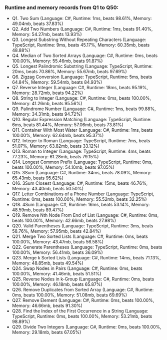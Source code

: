 ### Runtime and memory records from Q1 to Q50:
- Q1. Two Sum (Language: C#, Runtime: 1ms, beats 98.61%, Memory: 49.04mb, beats 37.83%)
- Q2. Add Two Numbers (Language: C#, Runtime: 1ms, beats 91.40%, Memory: 54.27mb, beats 13.93%)
- Q3. Longest Substring Without Repeating Characters (Language: TypeScript, Runtime: 9ms, beats 45.17%, Memory: 60.35mb, beats 48.88%)
- Q4. Median of Two Sorted Arrays (Language: C#, Runtime: 0ms, beats 100.00%, Memory: 55.46mb, beats 91.87%)
- Q5. Longest Palindromic Substring (Language: TypeScript, Runtime: 20ms, beats 70.86%, Memory: 55.67mb, beats 97.69%)
- Q6. Zigzag Conversion (Language: TypeScript, Runtime: 5ms, beats 64.84%, Memory: 59.54mb, beats 84.93%)
- Q7. Reverse Integer (Language: C#, Runtime: 18ms, beats 95.19%, Memory: 28.72mb, beats 94.22%)
- Q8. String to Integer (Language: C#, Runtime: 0ms, beats 100.00%, Memory: 41.26mb, beats 95.56%)
- Q9. Palindrome Number (Language: C#, Runtime: 1ms, beats 99.88%, Memory: 34.31mb, beats 94.72%)
- Q10. Regular Expression Matching (Language: TypeScript, Runtime: 6ms, beats 81.44%, Memory: 57.06mb, beats 73.81%)
- Q11. Container With Most Water (Language: C#, Runtime: 1ms, beats 100.00%, Memory: 62.64mb, beats 95.37%)
- Q12. Integer to Roman (Language: TypeScript, Runtime: 7ms, beats 51.07%, Memory: 63.82mb, beats 33.12%)
- Q13. Roman to Integer (Language: TypeScript, Runtime: 4ms, beats 77.23%, Memory: 61.28mb, beats 79.15%)
- Q14. Longest Common Prefix (Language: TypeScript, Runtime: 0ms, beats 100.00%, Memory: 54.10mb, beats 97.05%)
- Q15. 3Sum (Language: C#, Runtime: 34ms, beats 78.09%, Memory: 65.43mb, beats 95.62%)
- Q16. 3Sum Closest (Language: C#, Runtime: 15ms, beats 46.76%, Memory: 43.40mb, beats 50.50%)
- Q17. Letter Combinations of a Phone Number (Language: TypeScript, Runtime: 0ms, beats 100.00%, Memory: 55.52mb, beats 32.25%)
- Q18. 4Sum (Language: C#, Runtime: 16ms, beats 53.14%, Memory: 48.59mb, beats 89.47%)
- Q19. Remove Nth Node From End of List (Language: C#, Runtime: 0ms, beats 100.00%, Memory: 42.66mb, beats 27.98%)
- Q20. Valid Parentheses (Language: TypeScript, Runtime: 3ms, beats 58.76%, Memory: 57.95mb, beats 42.84%)
- Q21. Merge Two Sorted Lists (Language: C#, Runtime: 0ms, beats 100.00%, Memory: 43.47mb, beats 56.58%)
- Q22. Generate Parentheses (Language: TypeScript, Runtime: 0ms, beats 100.00%, Memory: 56.41mb, beats 36.09%)
- Q23. Merge k Sorted Lists (Language: C#, Runtime: 14ms, beats 71.13%, Memory: 48.85mb, beats 49.54%)
- Q24. Swap Nodes in Pairs (Language: C#, Runtime: 0ms, beats 100.00%, Memory: 41.46mb, beats 51.51%)
- Q25. Reverse Nodes in k-Group (Language: C#, Runtime: 0ms, beats 100.00%, Memory: 46.18mb, beats 65.87%)
- Q26. Remove Duplicates from Sorted Array (Language: C#, Runtime: 0ms, beats 100.00%, Memory: 51.08mb, beats 69.69%)
- Q27. Remove Element (Language: C#, Runtime: 0ms, beats 100.00%, Memory: 46.66mb, beats 91.30%)
- Q28. Find the Index of the First Occurrence in a String (Language: TypeScript, Runtime: 0ms, beats 100.00%, Memory: 53.21mb, beats 98.89%)
- Q29. Divide Two Integers (Language: C#, Runtime: 0ms, beats 100.00%, Memory: 29.18mb, beats 67.05%)